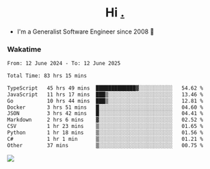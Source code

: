<h1 align="center">Hi <a href="https://www.hackerrank.com/erasmosaraujo">.</a></h1>
 
- I'm a Generalist Software Engineer  since 2008 🚀
<!--  
<p align="left">
  <a href="https://github.com/erasmosoares/github-readme-stats">
    <img
      align="center"
      src="https://github-readme-stats.vercel.app/api/top-langs/?username=erasmosoares&theme=radical&layout=compact"
    />
  </a>
  <a href="https://github.com/erasmosoares/github-readme-stats">
    [![Harlok's WakaTime stats](https://github-readme-stats.vercel.app/api/wakatime?username=ffflabs)](https://github.com/anuraghazra/github-readme-stats)
  </a>
</p>

<!--
 ### Repo 
 
<p align="left">
 <a href="https://github.com/erasmosoares/github-readme-stats">
    <img
      align="center"
      height="165"
      src="https://github-readme-stats.vercel.app/api/pin?username=erasmosoares&repo=sample-node&title_color=fff&icon_color=f9f9f9&text_color=9f9f9f&bg_color=151515"
    />
  </a>
  <a href="https://github.com/erasmosoares/github-readme-stats">
    <img
      align="center"
      height="165"
      src="https://github-readme-stats.vercel.app/api/pin?username=erasmosoares&repo=sample-node&title_color=fff&icon_color=f9f9f9&text_color=9f9f9f&bg_color=151515"
    />
  </a>
</p>
-->

 ### Wakatime 

<!--START_SECTION:waka-->

```txt
From: 12 June 2024 - To: 12 June 2025

Total Time: 83 hrs 15 mins

TypeScript   45 hrs 49 mins  █████████████▓░░░░░░░░░░░   54.62 %
JavaScript   11 hrs 17 mins  ███▒░░░░░░░░░░░░░░░░░░░░░   13.46 %
Go           10 hrs 44 mins  ███▒░░░░░░░░░░░░░░░░░░░░░   12.81 %
Docker       3 hrs 51 mins   █░░░░░░░░░░░░░░░░░░░░░░░░   04.60 %
JSON         3 hrs 42 mins   █░░░░░░░░░░░░░░░░░░░░░░░░   04.41 %
Markdown     2 hrs 6 mins    ▓░░░░░░░░░░░░░░░░░░░░░░░░   02.52 %
CSV          1 hr 23 mins    ▒░░░░░░░░░░░░░░░░░░░░░░░░   01.65 %
Python       1 hr 18 mins    ▒░░░░░░░░░░░░░░░░░░░░░░░░   01.56 %
C#           1 hr 1 min      ▒░░░░░░░░░░░░░░░░░░░░░░░░   01.21 %
Other        37 mins         ▒░░░░░░░░░░░░░░░░░░░░░░░░   00.75 %
```

<!--END_SECTION:waka-->

![](https://komarev.com/ghpvc/?username=erasmosoares&color=brightgreen)
